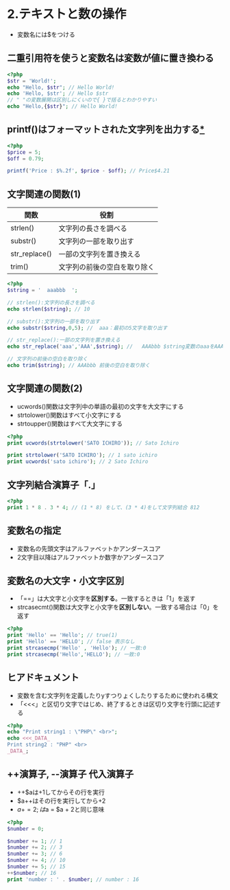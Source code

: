 # 2.テキストと数の操作

- 変数名には$をつける

## 二重引用符を使うと変数名は変数が値に置き換わる

``` PHP
<?php
$str = 'World!';
echo "Hello, $str"; // Hello World!
echo 'Hello, $str'; // Hello $str
// " "の変数展開は区別しにくいので{ }で括るとわかりやすい
echo "Hello,{$str}"; // Hello World!
```

## printf()はフォーマットされた文字列を出力する[*](https://www.php.net/manual/ja/function.printf.php)

``` PHP
<?php
$price = 5;
$off = 0.79;

printf('Price : $%.2f', $price - $off); // Price$4.21
```

## 文字関連の関数(1)

| 関数          | 役割                         |
| ------------- | ---------------------------- |
| strlen()      | 文字列の長さを調べる         |
| substr()      | 文字列の一部を取り出す       |
| str_replace() | 一部の文字列を置き換える     |
| trim()        | 文字列の前後の空白を取り除く |

``` PHP
<?php
$string = '  aaabbb  ';

// strlen():文字列の長さを調べる
echo strlen($string); // 10

// substr():文字列の一部を取り出す
echo substr($string,0,5); //  aaa：最初の5文字を取り出す

// str_replace():一部の文字列を置き換える
echo str_replace('aaa','AAA',$string); //   AAAbbb $string変数のaaaをAAAに置換

// 文字列の前後の空白を取り除く
echo trim($string); // AAAbbb 前後の空白を取り除く
```

## 文字関連の関数(2)

- ucwords()関数は文字列中の単語の最初の文字を大文字にする
- strtolower()関数はすべて小文字にする
- strtoupper()関数はすべて大文字にする

``` PHP
<?php
print ucwords(strtolower('SATO ICHIRO')); // Sato Ichiro

print strtolower('SATO ICHIRO'); // 1 sato ichiro
print ucwords('sato ichiro'); // 2 Sato Ichiro
```

## 文字列結合演算子「.」

```PHP
<?php
print 1 * 8 . 3 * 4; // (1 * 8) をして、(3 * 4)をして文字列結合 812
```

## 変数名の指定

- 変数名の先頭文字はアルファベットかアンダースコア
- 2文字目以降はアルファベットか数字かアンダースコア

## 変数名の大文字・小文字区別

- 「==」は大文字と小文字を**区別する**。一致するときは「1」を返す
- strcasecmt()関数は大文字と小文字を**区別しない**。一致する場合は「0」を返す

``` PHP
<?php
print 'Hello' == 'Hello'; // true(1)
print 'Hello' == 'HELLO'; // false 表示なし
print strcasecmp('Hello' , 'Hello'); // 一致:0
print strcasecmp('Hello','HELLO'); // 一致:0
```

## ヒアドキュメント

- 変数を含む文字列を定義したりyすつりょくしたりするために使われる構文
- 「<<<」と区切り文字ではじめ、終了するときは区切り文字を行頭に記述する

```PHP
<?php
echo "Print string1 : \"PHP\" <br>";
echo <<<_DATA_
Print string2 : "PHP" <br>
_DATA_;
```

## ++演算子, --演算子 代入演算子

- ++$aは+1してからその行を実行
- $a++はその行を実行してから+2
- $a += 2;は$a = $a + 2と同じ意味

``` PHP
<?php
$number = 0;

$number += 1; // 1
$number += 2; // 3
$number += 3; // 6
$number += 4; // 10
$number += 5; // 15
++$number; // 16
print 'number : ' . $number; // number : 16
```

